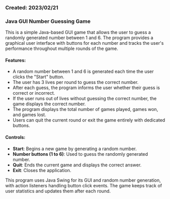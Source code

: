 ### Created: 2023/02/21

### Java GUI Number Guessing Game

This is a simple Java-based GUI game that allows the user to guess a randomly generated number between 1 and 6. The program provides a graphical user interface with buttons for each number and tracks the user's performance throughout multiple rounds of the game.

#### Features:
- A random number between 1 and 6 is generated each time the user clicks the "Start" button.
- The user has 3 lives per round to guess the correct number.
- After each guess, the program informs the user whether their guess is correct or incorrect.
- If the user runs out of lives without guessing the correct number, the game displays the correct number.
- The program displays the total number of games played, games won, and games lost.
- Users can quit the current round or exit the game entirely with dedicated buttons.

#### Controls:
- **Start**: Begins a new game by generating a random number.
- **Number buttons (1 to 6)**: Used to guess the randomly generated number.
- **Quit**: Ends the current game and displays the correct answer.
- **Exit**: Closes the application.

This program uses Java Swing for its GUI and random number generation, with action listeners handling button click events. The game keeps track of user statistics and updates them after each round.

